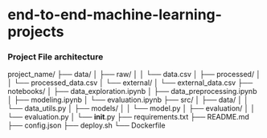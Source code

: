 # end-to-end-machine-learning-projects


### Project File architecture

project_name/
├── data/
│   ├── raw/
│   │   └── data.csv
│   ├── processed/
│   │   └── processed_data.csv
│   └── external/
│       └── external_data.csv
├── notebooks/
│   ├── data_exploration.ipynb
│   ├── data_preprocessing.ipynb
│   ├── modeling.ipynb
│   └── evaluation.ipynb
├── src/
│   ├── data/
│   │   └── data_utils.py
│   ├── models/
│   │   └── model.py
│   ├── evaluation/
│   │   └── evaluation.py
│   └── __init__.py
├── requirements.txt
├── README.md
├── config.json
├── deploy.sh
└── Dockerfile






